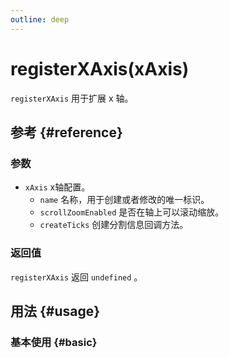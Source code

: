 ```yaml
---
outline: deep
---
```


# registerXAxis(xAxis)
`registerXAxis` 用于扩展 x 轴。

## 参考 {#reference}
<!--@include: @/@views/api/references/chart/registerXAxis.md-->

### 参数
- `xAxis` x轴配置。
  - `name` 名称，用于创建或者修改的唯一标识。
  - `scrollZoomEnabled` 是否在轴上可以滚动缩放。
  - `createTicks` 创建分割信息回调方法。

### 返回值
`registerXAxis` 返回 `undefined` 。

## 用法 {#usage}
<script setup>
import RegisterXAxisBasic from '../../@views/api/samples/registerXAxis/index.vue'
</script>

### 基本使用 {#basic}
<RegisterXAxisBasic/>